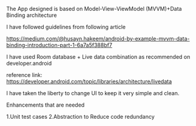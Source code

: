 The App designed is based on Model-View-ViewModel (MVVM)+Data Binding architecture

I have followed guidelines from following article

https://medium.com/@husayn.hakeem/android-by-example-mvvm-data-binding-introduction-part-1-6a7a5f388bf7

I have used Room database + Live data combination as recommended on developer.android

reference link: https://developer.android.com/topic/libraries/architecture/livedata

I have taken the liberty to change UI to keep it very simple and clean.


Enhancements that are needed

 1.Unit test cases
 2.Abstraction to Reduce code redundancy